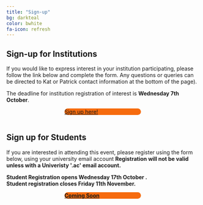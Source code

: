 ```yaml
---
title: "Sign-up"
bg: darkteal
color: bwhite
fa-icon: refresh
---
```


## Sign-up for Institutions


If you would like to express interest in your institution participating, please follow the link below and complete the form. Any questions or queries can be directed to Kat or Patrick contact information at the bottom of the page). <br>

The deadline for institution registration of interest is <b>Wednesday 7th October</b>. <br>



<div class="text-box center" style="background-color:#F66B0E; border-radius:10px; width:200px; margin:0 auto">
<a href="https://forms.office.com/r/qVQe7HGtpk">Sign up here! </a>
</div>
<br>

## Sign up for Students 

If you are interested in attending this event, please register using the form below, using your university email account <b> Registration will not be valid unless with a Univeristy '.ac' email account. <br>

<b>Student Registration opens Wednesday 17th October </b>. <br>
Student registration closes <b> Friday 11th November</b>.

<div class="text-box center" style="background-color:#F66B0E; border-radius:25px; width:200px; margin:0 auto ">
<a href="error">Coming Soon </a>
</div>
